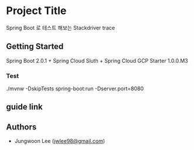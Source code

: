 # Project Title

Spring Boot 로 테스트 해보는 Stackdriver trace 

## Getting Started

Spring Boot 2.0.1 + Spring Cloud Sluth + Spring Cloud GCP Starter 1.0.0.M3 

### Test

./mvnw -DskipTests spring-boot:run -Dserver.port=8080

## guide link


## Authors

* Jungwoon Lee (jwlee98@gmail.com)


